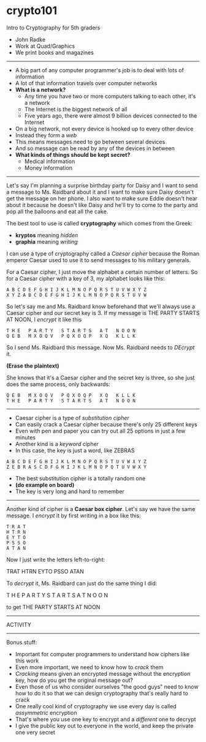 # crypto101
Intro to Cryptography for 5th graders

* John Radke
* Work at Quad/Graphics
* We print books and magazines

-----

* A big part of any computer programmer's job is to deal with lots of information
* A lot of that information travels over computer networks
* **What is a network?**
  * Any time you have two or more computers talking to each other, it's a network
  * The Internet is the biggest network of all
  * Five years ago, there were almost 9 billion devices connected to the Internet
* On a big network, not every device is hooked up to every other device
* Instead they form a *web*
* This means messages need to go between several devices
* And so message can be read by any of the devices in between
* **What kinds of things should be kept secret?**
  * Medical information
  * Money information

-----

Let's say I'm planning a surprise birthday party for Daisy and I want to send a message to
Ms. Raidbard about it and I want to make sure Daisy doesn't get the message on her phone. I
also want to make sure Eddie doesn't hear about it because he doesn't like Daisy and he'll
try to come to the party and pop all the balloons and eat all the cake.

The best tool to use is called **cryptography** which comes from the Greek:
* **kryptos** meaning *hidden*
* **graphia** meaning *writing*

I can use a type of cryptography called a *Caesar cipher* because the Roman emperor Caesar
used to use it to send messages to his military generals.

For a Caesar cipher, I just move the alphabet a certain number of letters. So for a Caesar
cipher with a key of 3, my alphabet looks like this:

```
A B C D E F G H I J K L M N O P Q R S T U V W X Y Z
X Y Z A B C D E F G H I J K L M N O P Q R S T U V W
```

So let's say me and Ms. Raidbard know beforehand that we'll always use a Caesar cipher and
our secret key is 3. If my message is THE PARTY STARTS AT NOON, I *encrypt* it like this

```
T H E   P A R T Y   S T A R T S   A T   N O O N
Q E B   M X O Q V   P Q X O Q P   X Q   K L L K
```
So I send Ms. Raidbard this message. Now Ms. Raidbard needs to *DEcrypt* it.

**(Erase the plaintext)**

She knows that it's a Caesar cipher and the secret
key is three, so she just does the same process, only backwards:

```
Q E B   M X O Q V   P Q X O Q P   X Q   K L L K
T H E   P A R T Y   S T A R T S   A T   N O O N
```

-------

* Caesar cipher is a type of *substitution cipher*
* Can easily crack a Caesar cipher because there's only 25 different keys
* Even with pen and paper you can try out all 25 options in just a few minutes
* Another kind is a *keyword* cipher
* In this case, the key is just a word, like ZEBRAS

```
A B C D E F G H I J K L M N O P Q R S T U V W X Y Z
Z E B R A S C D F G H I J K L M N O P Q T U V W X Y
```

* The best substitution cipher is a totally random one
* **(do example on board)**
* The key is very long and hard to remember

-------

Another kind of cipher is a **Caesar box cipher**. Let's say we have the same message. I
*encrypt* it by first writing in a box like this:

```
T R A T
H T R N
E Y T O
P S S O
A T A N
```

Now I just write the letters left-to-right:

TRAT HTRN EYTO PSSO ATAN

To *decrypt* it, Ms. Raidbard can just do the same thing I did:

T H E P A
R T Y S T
A R T S A
T N O O N

to get THE PARTY STARTS AT NOON

------

ACTIVITY

--------

Bonus stuff:

* Important for computer programmers to understand how ciphers like this work
* Even more important, we need to know how to *crack* them
* *Cracking* means given an encrypted message without the encryption key, how
do you get the original message out?
* Even those of us who consider ourselves "the good guys" need to know how to
do it so that we can design cryptography that's really hard to crack
* One really cool kind of cryptography we use every day is called *assymmetric* encryption
* That's where you use one key to encrypt and a *different* one to decrypt
* I give the public key out to everyone in the world, and keep the private one very secret
